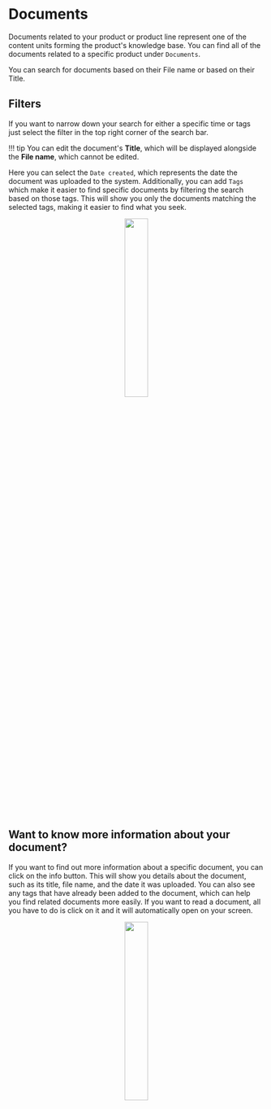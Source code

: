 # Documents 

Documents related to your product or product line represent one of the content units forming the product's knowledge base. You can find all of the documents related to a specific product under `Documents`.

You can search for documents based on their File name or based on their Title. 

## Filters 

If you want to narrow down your search for either a specific time or tags just select the filter in the top right corner of the search bar. 

!!! tip
        You can edit the document's **Title**, which will be displayed alongside the **File name**, which cannot be edited.

Here you can select the `Date created`, which represents the date the document was uploaded to the system. Additionally, you can add `Tags` which make it easier to find specific documents by filtering the search based on those tags. This will show you only the documents matching the selected tags, making it easier to find what you seek.

<p align="center"><img src="https://i.imgur.com/i1cBJeH.gif" width="30%"></p>


## Want to know more information about your document?

If you want to find out more information about a specific document, you can click on the info button. This will show you details about the document, such as its title, file name, and the date it was uploaded. You can also see any tags that have already been added to the document, which can help you find related documents more easily.
If you want to read a document, all you have to do is click on it and it will automatically open on your screen.

<p align="center"><img src="https://i.imgur.com/x3sc8CF.gif" width="30%"></p>